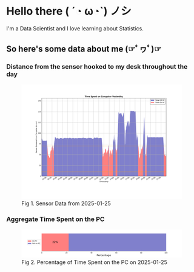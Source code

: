 
# Hello there ( ´◔ ω◔`) ノシ

I'm a Data Scientist and I love learning about Statistics.

## So here's some data about me (☞ﾟヮﾟ)☞


### Distance from the sensor hooked to my desk throughout the day
<figure>
  <picture>
    <source media="(prefers-color-scheme: dark)" srcset="Pi/readme/graphs/lineplot/dark-plot-2025-01-25.png">
    <source media="(prefers-color-scheme: light)" srcset="Pi/readme/graphs/lineplot/light-plot-2025-01-25.png">
    <img alt="Shows a black logo in light color mode and a white one in dark color mode." src="Pi/readme/graphs/lineplot/light-plot-2025-01-25.png">
  </picture>
  <figcaption>Fig 1. Sensor Data from 2025-01-25</figcaption>
</figure>



### Aggregate Time Spent on the PC
<figure>
  <picture>
    <source media="(prefers-color-scheme: dark)" srcset="Pi/readme/graphs/barplot/dark-plot-2025-01-25.png">
    <source media="(prefers-color-scheme: light)" srcset="Pi/readme/graphs/barplot/light-plot-2025-01-25.png">
    <img alt="Shows a black logo in light color mode and a white one in dark color mode." src="Pi/readme/graphs/barplot/light-plot-2025-01-25.png">
  </picture>
  <figcaption>Fig 2. Percentage of Time Spent on the PC on 2025-01-25</figcaption>
</figure>
